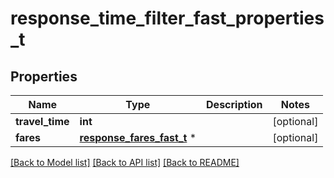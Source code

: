 # response_time_filter_fast_properties_t

## Properties
Name | Type | Description | Notes
------------ | ------------- | ------------- | -------------
**travel_time** | **int** |  | [optional] 
**fares** | [**response_fares_fast_t**](response_fares_fast.md) \* |  | [optional] 

[[Back to Model list]](../README.md#documentation-for-models) [[Back to API list]](../README.md#documentation-for-api-endpoints) [[Back to README]](../README.md)


